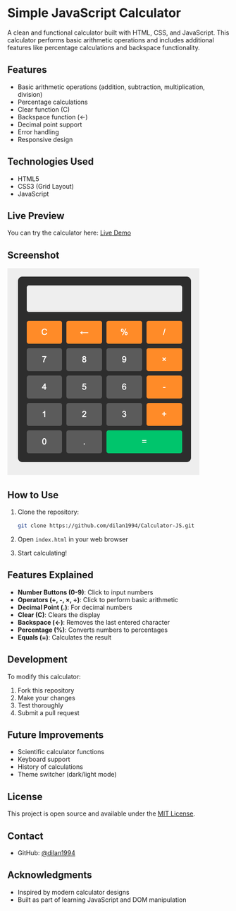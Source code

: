 # Simple JavaScript Calculator

A clean and functional calculator built with HTML, CSS, and JavaScript. This calculator performs basic arithmetic operations and includes additional features like percentage calculations and backspace functionality.

## Features

- Basic arithmetic operations (addition, subtraction, multiplication, division)
- Percentage calculations
- Clear function (C)
- Backspace function (←)
- Decimal point support
- Error handling
- Responsive design

## Technologies Used

- HTML5
- CSS3 (Grid Layout)
- JavaScript

## Live Preview

You can try the calculator here: [Live Demo](https://dilan1994.github.io/Calculator-JS/)

## Screenshot

![Calculator Screenshot](screenshot.png)

## How to Use

1. Clone the repository:
   ```bash
   git clone https://github.com/dilan1994/Calculator-JS.git
   ```

2. Open `index.html` in your web browser

3. Start calculating!

## Features Explained

- **Number Buttons (0-9)**: Click to input numbers
- **Operators (+, -, ×, ÷)**: Click to perform basic arithmetic
- **Decimal Point (.)**: For decimal numbers
- **Clear (C)**: Clears the display
- **Backspace (←)**: Removes the last entered character
- **Percentage (%)**: Converts numbers to percentages
- **Equals (=)**: Calculates the result

## Development

To modify this calculator:

1. Fork this repository
2. Make your changes
3. Test thoroughly
4. Submit a pull request

## Future Improvements

- Scientific calculator functions
- Keyboard support
- History of calculations
- Theme switcher (dark/light mode)

## License

This project is open source and available under the [MIT License](LICENSE).

## Contact

- GitHub: [@dilan1994](https://github.com/dilan1994)

## Acknowledgments

- Inspired by modern calculator designs
- Built as part of learning JavaScript and DOM manipulation
